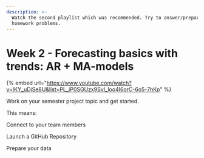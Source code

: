 ```yaml
---
description: >-
  Watch the second playlist which was recommended. Try to answer/prepare the
  homework problems.
---
```


# Week 2 - Forecasting basics with trends: AR + MA-models

{% embed url="https://www.youtube.com/watch?v=IKY_uDiSe8U&list=PL_iP0SGUzx9SvI_loo4I6orC-6o5-7hKp" %}

Work on your semester project topic and get started.&#x20;

This means:

Connect to your team members

Launch a GitHub Repository

Prepare your data
